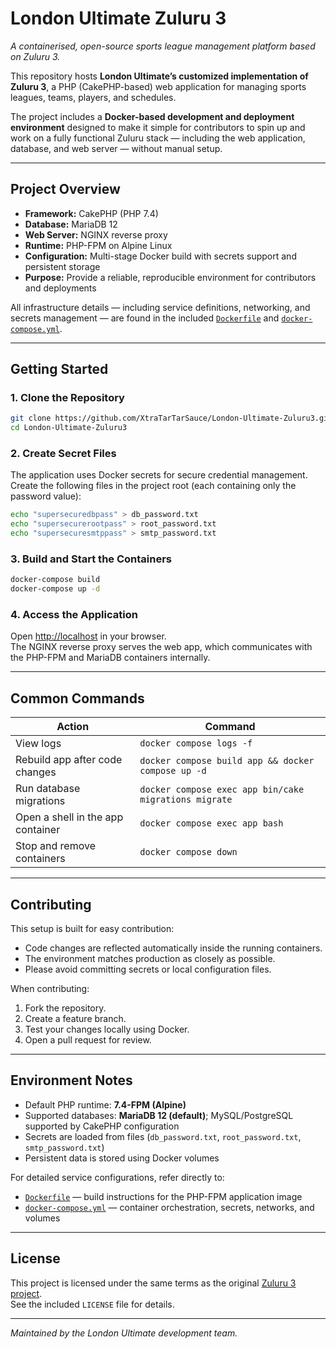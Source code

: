# London Ultimate Zuluru 3  
*A containerised, open-source sports league management platform based on Zuluru 3.*

This repository hosts **London Ultimate’s customized implementation of Zuluru 3**, a PHP (CakePHP-based) web application for managing sports leagues, teams, players, and schedules.

The project includes a **Docker-based development and deployment environment** designed to make it simple for contributors to spin up and work on a fully functional Zuluru stack — including the web application, database, and web server — without manual setup.

---

## Project Overview

- **Framework:** CakePHP (PHP 7.4)  
- **Database:** MariaDB 12  
- **Web Server:** NGINX reverse proxy  
- **Runtime:** PHP-FPM on Alpine Linux  
- **Configuration:** Multi-stage Docker build with secrets support and persistent storage  
- **Purpose:** Provide a reliable, reproducible environment for contributors and deployments

All infrastructure details — including service definitions, networking, and secrets management — are found in the included [`Dockerfile`](./Dockerfile) and [`docker-compose.yml`](./docker-compose.yml).

---

## Getting Started

### 1. Clone the Repository
```bash
git clone https://github.com/XtraTarTarSauce/London-Ultimate-Zuluru3.git
cd London-Ultimate-Zuluru3
```

### 2. Create Secret Files
The application uses Docker secrets for secure credential management.  
Create the following files in the project root (each containing only the password value):

```bash
echo "supersecuredbpass" > db_password.txt
echo "supersecurerootpass" > root_password.txt
echo "supersecuresmtppass" > smtp_password.txt
```

### 3. Build and Start the Containers
```bash
docker-compose build
docker-compose up -d
```

### 4. Access the Application
Open [http://localhost](http://localhost) in your browser.  
The NGINX reverse proxy serves the web app, which communicates with the PHP-FPM and MariaDB containers internally.

---

## Common Commands

| Action | Command |
|--------|----------|
| View logs | `docker compose logs -f` |
| Rebuild app after code changes | `docker compose build app && docker compose up -d` |
| Run database migrations | `docker compose exec app bin/cake migrations migrate` |
| Open a shell in the app container | `docker compose exec app bash` |
| Stop and remove containers | `docker compose down` |

---

## Contributing

This setup is built for easy contribution:

- Code changes are reflected automatically inside the running containers.  
- The environment matches production as closely as possible.  
- Please avoid committing secrets or local configuration files.  

When contributing:
1. Fork the repository.  
2. Create a feature branch.  
3. Test your changes locally using Docker.  
4. Open a pull request for review.

---

## Environment Notes

- Default PHP runtime: **7.4-FPM (Alpine)**  
- Supported databases: **MariaDB 12 (default)**; MySQL/PostgreSQL supported by CakePHP configuration  
- Secrets are loaded from files (`db_password.txt`, `root_password.txt`, `smtp_password.txt`)  
- Persistent data is stored using Docker volumes

For detailed service configurations, refer directly to:
- [`Dockerfile`](./Dockerfile) — build instructions for the PHP-FPM application image  
- [`docker-compose.yml`](./docker-compose.yml) — container orchestration, secrets, networks, and volumes  

---

## License

This project is licensed under the same terms as the original [Zuluru 3 project](https://github.com/zuluru/zuluru3).  
See the included `LICENSE` file for details.

---

*Maintained by the London Ultimate development team.*
